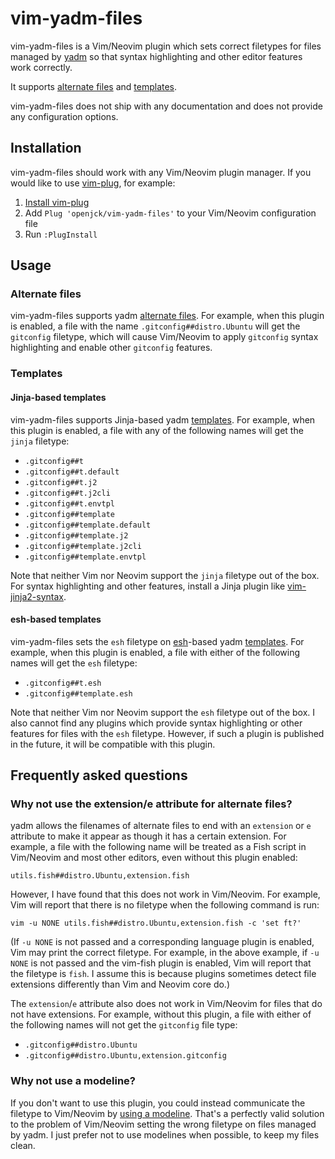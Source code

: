 # vim-yadm-files

vim-yadm-files is a Vim/Neovim plugin which sets correct filetypes for files
managed by [yadm](https://github.com/TheLocehiliosan/yadm) so that syntax
highlighting and other editor features work correctly.

It supports [alternate files](https://yadm.io/docs/alternates) and
[templates](https://yadm.io/docs/templates).

vim-yadm-files does not ship with any documentation and does not provide any
configuration options.

## Installation

vim-yadm-files should work with any Vim/Neovim plugin manager. If you would like
to use [vim-plug](https://github.com/junegunn/vim-plug), for example:

1. [Install vim-plug](https://github.com/junegunn/vim-plug#installation)
2. Add `Plug 'openjck/vim-yadm-files'` to your Vim/Neovim configuration file
3. Run `:PlugInstall`

## Usage

### Alternate files

vim-yadm-files supports yadm [alternate files](https://yadm.io/docs/alternates).
For example, when this plugin is enabled, a file with the name
`.gitconfig##distro.Ubuntu` will get the `gitconfig` filetype, which will cause
Vim/Neovim to apply `gitconfig` syntax highlighting and enable other `gitconfig`
features.

### Templates

#### Jinja-based templates

vim-yadm-files supports Jinja-based yadm
[templates](https://yadm.io/docs/templates). For example, when this plugin is
enabled, a file with any of the following names will get the `jinja` filetype:

- `.gitconfig##t`
- `.gitconfig##t.default`
- `.gitconfig##t.j2`
- `.gitconfig##t.j2cli`
- `.gitconfig##t.envtpl`
- `.gitconfig##template`
- `.gitconfig##template.default`
- `.gitconfig##template.j2`
- `.gitconfig##template.j2cli`
- `.gitconfig##template.envtpl`

Note that neither Vim nor Neovim support the `jinja` filetype out of the box.
For syntax highlighting and other features, install a Jinja plugin like
[vim-jinja2-syntax](https://github.com/glench/vim-jinja2-syntax).

#### esh-based templates

vim-yadm-files sets the `esh` filetype on
[esh](https://github.com/jirutka/esh)-based yadm
[templates](https://yadm.io/docs/templates). For example, when this plugin is
enabled, a file with either of the following names will get the `esh` filetype:

- `.gitconfig##t.esh`
- `.gitconfig##template.esh`

Note that neither Vim nor Neovim support the `esh` filetype out of the box. I
also cannot find any plugins which provide syntax highlighting or other features
for files with the `esh` filetype. However, if such a plugin is published in the
future, it will be compatible with this plugin.

## Frequently asked questions

### Why not use the extension/e attribute for alternate files?

yadm allows the filenames of alternate files to end with an `extension` or `e`
attribute to make it appear as though it has a certain extension. For example, a
file with the following name will be treated as a Fish script in Vim/Neovim and
most other editors, even without this plugin enabled:

`utils.fish##distro.Ubuntu,extension.fish`

However, I have found that this does not work in Vim/Neovim. For example, Vim
will report that there is no filetype when the following command is run:

`vim -u NONE utils.fish##distro.Ubuntu,extension.fish -c 'set ft?'`

(If `-u NONE` is not passed and a corresponding language plugin is enabled, Vim
may print the correct filetype. For example, in the above example, if `-u NONE`
is not passed and the vim-fish plugin is enabled, Vim will report that the
filetype is `fish`. I assume this is because plugins sometimes detect file
extensions differently than Vim and Neovim core do.)

The `extension`/`e` attribute also does not work in Vim/Neovim for files that do
not have extensions. For example, without this plugin, a file with either of the
following names will not get the `gitconfig` file type:

- `.gitconfig##distro.Ubuntu`
- `.gitconfig##distro.Ubuntu,extension.gitconfig`

### Why not use a modeline?

If you don't want to use this plugin, you could instead communicate the filetype
to Vim/Neovim by [using a
modeline](https://til.hashrocket.com/posts/36680411fa-setting-filetype-with-modelines).
That's a perfectly valid solution to the problem of Vim/Neovim setting the wrong
filetype on files managed by yadm. I just prefer not to use modelines when
possible, to keep my files clean.
